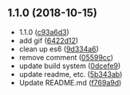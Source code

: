 ## 1.1.0 (2018-10-15)

* 1.1.0 ([c93a6d3](https://github.com/mathiasvr/audio-oscilloscope/commit/c93a6d3))
* add gif ([6422d12](https://github.com/mathiasvr/audio-oscilloscope/commit/6422d12))
* clean up es6 ([9d334a6](https://github.com/mathiasvr/audio-oscilloscope/commit/9d334a6))
* remove comment ([05599cc](https://github.com/mathiasvr/audio-oscilloscope/commit/05599cc))
* update build system ([0dcefe9](https://github.com/mathiasvr/audio-oscilloscope/commit/0dcefe9))
* update readme, etc. ([5b343ab](https://github.com/mathiasvr/audio-oscilloscope/commit/5b343ab))
* Update README.md ([f769a9d](https://github.com/mathiasvr/audio-oscilloscope/commit/f769a9d))



